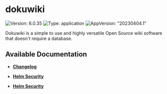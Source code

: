 # dokuwiki

![Version: 6.0.35](https://img.shields.io/badge/Version-6.0.35-informational?style=flat-square) ![Type: application](https://img.shields.io/badge/Type-application-informational?style=flat-square) ![AppVersion: "20230404.1"](https://img.shields.io/badge/AppVersion-"20230404.1"-informational?style=flat-square)

Dokuwiki is a simple to use and highly versatile Open Source wiki software that doesn't require a database.

## Available Documentation

- [**Changelog**](CHANGELOG)

- [**Helm Security**](container-security)

- [**Helm Security**](helm-security)

